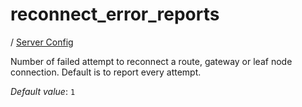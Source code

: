 # reconnect_error_reports

/ [Server Config](../README.md) 

Number of failed attempt to reconnect a route, gateway or
leaf node connection. Default is to report every attempt.

*Default value*: `1`

